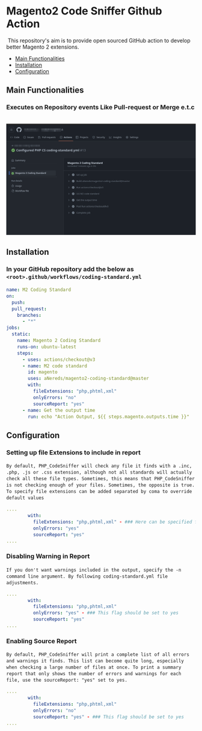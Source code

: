 # Magento2 Code Sniffer Github Action
​
This repository's aim is to provide open sourced GitHub action to develop better Magento 2 extensions.
​
- [Main Functionalities](#markdown-header-main-functionalities)
- [Installation](#markdown-header-installation)
- [Configuration](#markdown-header-configuration)
  ​
  ​
## Main Functionalities
### Executes on Repository events Like Pull-request or Merge e.t.c
​
![img.png](img.png)

## Installation
### In your GitHub repository add the below as `<root>.github/workflows/coding-standard.yml`
```yaml
name: M2 Coding Standard
on:
  push:
  pull_request:
    branches:
      - "*"
jobs:
  static:
    name: Magento 2 Coding Standard
    runs-on: ubuntu-latest
    steps:
      - uses: actions/checkout@v3
      - name: M2 code standard
        id: magento
        uses: aNereds/magento2-coding-standard@master
        with:
          fileExtensions: "php,phtml,xml"
          onlyErrors: "no"
          sourceReport: "yes"
      - name: Get the output time
        run: echo "Action Output, ${{ steps.magento.outputs.time }}"
```
## Configuration

### Setting up file Extensions to include in report
`By default, PHP_CodeSniffer will check any file it finds with a .inc, .php, .js or .css extension, although not all standards will actually check all these file types.
Sometimes, this means that PHP_CodeSniffer is not checking enough of your files. Sometimes, the opposite is true.
To specify file extensions can be added separated by coma to override default values `
```yaml
....
        with:
          fileExtensions: "php,phtml,xml" - ### Here can be specified file extensions for validation
          onlyErrors: "yes"
          sourceReport: "yes"
....
```
### Disabling Warning in Report
`If you don't want warnings included in the output, specify the -n command line argument.
By following coding-standard.yml file adjustments.`
```yaml
....
        with:
          fileExtensions: "php,phtml,xml"
          onlyErrors: "yes" - ### This flag should be set to yes
          sourceReport: "yes"
....
```
### Enabling Source Report
`By default, PHP_CodeSniffer will print a complete list of all errors and warnings it finds.
This list can become quite long, especially when checking a large number of files at once.
To print a summary report that only shows the number of errors and warnings for each file,
use the sourceReport: "yes" set to yes.`
```yaml
....
        with:
          fileExtensions: "php,phtml,xml"
          onlyErrors: "no" 
          sourceReport: "yes" - ### This flag should be set to yes
....
```